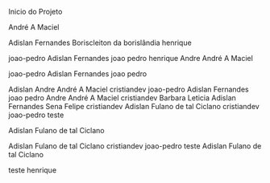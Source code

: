 Inicio do Projeto 
 
André A Maciel


Adislan Fernandes
Boriscleiton da borislândia
 henrique

joao-pedro
Adislan Fernandes joao pedro
henrique
Andre
André A Maciel

joao-pedro
Adislan Fernandes joao pedro

Adislan
Andre
André A Maciel
cristiandev
joao-pedro
Adislan Fernandes joao pedro
Andre
André A Maciel
cristiandev
Barbara Leticia
Adislan Fernandes Sena
Felipe
cristiandev
Adislan
Fulano de tal
Ciclano
cristiandev
joao-pedro
 teste

 Adislan
Fulano de tal
Ciclano

 Adislan
Fulano de tal
Ciclano
cristiandev
joao-pedro
 teste
 Adislan
Fulano de tal
Ciclano

 teste
 henrique





